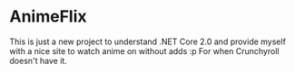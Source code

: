 # AnimeFlix
This is just a new project to understand .NET Core 2.0 and provide myself with a nice site to watch anime on without adds :p
For when Crunchyroll doesn't have it. 
